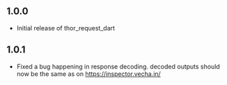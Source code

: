 ## 1.0.0

* Initial release of thor_request_dart

## 1.0.1

* Fixed a bug happening in response decoding. decoded outputs should now be the same as on https://inspector.vecha.in/
